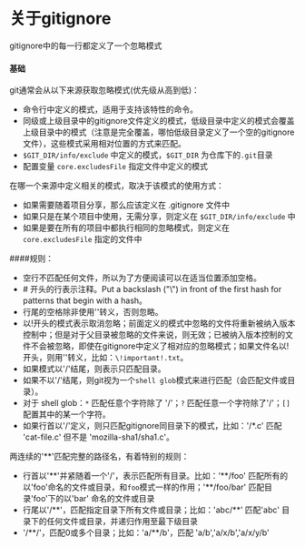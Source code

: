 关于gitignore
=======

gitignore中的每一行都定义了一个忽略模式

#### 基础

git通常会从以下来源获取忽略模式(优先级从高到低)：
* 命令行中定义的模式，适用于支持该特性的命令。
* 同级或上级目录中的gitignore文件定义的模式，低级目录中定义的模式会覆盖上级目录中的模式（注意是完全覆盖，哪怕低级目录定义了一个空的gitignore文件），这些模式采用相对位置的方式来匹配。
* `$GIT_DIR/info/exclude` 中定义的模式，`$GIT_DIR` 为仓库下的`.git`目录
* 配置变量 `core.excludesFile` 指定文件中定义的模式

在哪一个来源中定义相关的模式，取决于该模式的使用方式：
* 如果需要随着项目分享，那么应该定义在 .gitignore 文件中
* 如果只是在某个项目中使用，无需分享，则定义在 `$GIT_DIR/info/exclude` 中
* 如果是要在所有的项目中都执行相同的忽略模式，则定义在 `core.excludesFile` 指定的文件中

####规则：

* 空行不匹配任何文件，所以为了方便阅读可以在适当位置添加空格。
* \# 开头的行表示注释。Put a backslash ("\\") in front of the first hash for patterns that begin with a hash。
* 行尾的空格除非使用'\'转义，否则忽略。
* 以!开头的模式表示取消忽略；前面定义的模式中忽略的文件将重新被纳入版本控制中；但是对于父目录被忽略的文件来说，则无效；已被纳入版本控制的文件不会被忽略，即使在gitignore中定义了相对应的忽略模式；如果文件名以!开头，则用'\'转义，比如：`\!important!.txt`。
* 如果模式以'/'结尾，则表示只匹配目录。
* 如果不以'/'结尾，则git视为一个`shell glob`模式来进行匹配（会匹配文件或目录）。
* 对于 shell glob：`*` 匹配任意个字符除了 '/'；`?` 匹配任意一个字符除了'/'；`[]` 配置其中的某一个字符。
* 如果行首以'/'定义，则只匹配gitignore同目录下的模式，比如：'/*.c' 匹配 'cat-file.c' 但不是 'mozilla-sha1/sha1.c'。

两连续的'**'匹配完整的路径名，有着特别的规则：
* 行首以'\*\*'并紧随着一个'/'，表示匹配所有目录。比如：'\*\*/foo' 匹配所有的以'foo'命名的文件或目录，和`foo`模式一样的作用；'\*\*/foo/bar' 匹配目录'foo'下的以'bar' 命名的文件或目录
* 行尾以'/\*\*'，匹配指定目录下所有文件或目录；比如：'abc/\*\*' 匹配'abc' 目录下的任何文件或目录，并递归作用至最下级目录
* '/\*\*/'，匹配0或多个目录；比如：'a/\*\*/b'，匹配 'a/b','a/x/b','a/x/y/b'
